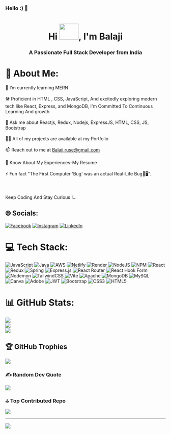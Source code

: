 ### Hello :) 👋

<h1 align="center">Hi <img width="60" height="50" src="https://raw.githubusercontent.com/MartinHeinz/MartinHeinz/master/wave.gif"/>, I'm Balaji</h1>
<h3 align="center">A Passionate Full Stack Developer from India</h3>


# 💫 About Me:
🌱 I’m currently learning MERN <br><br>  🛠️ Proficient in HTML , CSS, JavaScript, And excitedly exploring modern tech like React, Express, and MongoDB, I'm Committed To Continuous Learning And growth. <br><br> 💬 Ask me about Reactjs, Redux, Nodejs, ExpressJS, HTML, CSS, JS, Bootstrap  <br><br>  👨‍💻 All of my projects are available at my Portfolio  <br><br>  📫 Reach out to me at  Balaji.ruse@gmail.com<br><br>📄 Know About My Experiences-My Resume  <br><br>  ⚡ Fun fact "The First Computer 'Bug' was an actual Real-Life Bug🤔🖥".. <br><br><br><br>Keep Coding And Stay Curious !...



## 🌐 Socials:
[![Facebook](https://img.shields.io/badge/Facebook-%231877F2.svg?logo=Facebook&logoColor=white)](https://facebook.com/https://www.facebook.com/jilla.balaji.3766) [![Instagram](https://img.shields.io/badge/Instagram-%23E4405F.svg?logo=Instagram&logoColor=white)](https://instagram.com/https://www.instagram.com/shadow.ruse/) [![LinkedIn](https://img.shields.io/badge/LinkedIn-%230077B5.svg?logo=linkedin&logoColor=white)](https://linkedin.com/in/https://www.linkedin.com/in/balaji-n-7285451b8/) 



# 💻 Tech Stack:
![JavaScript](https://img.shields.io/badge/javascript-%23323330.svg?style=for-the-badge&logo=javascript&logoColor=%23F7DF1E) ![Java](https://img.shields.io/badge/java-%23ED8B00.svg?style=for-the-badge&logo=openjdk&logoColor=white) ![AWS](https://img.shields.io/badge/AWS-%23FF9900.svg?style=for-the-badge&logo=amazon-aws&logoColor=white) ![Netlify](https://img.shields.io/badge/netlify-%23000000.svg?style=for-the-badge&logo=netlify&logoColor=#00C7B7) ![Render](https://img.shields.io/badge/Render-%46E3B7.svg?style=for-the-badge&logo=render&logoColor=white) ![NodeJS](https://img.shields.io/badge/node.js-6DA55F?style=for-the-badge&logo=node.js&logoColor=white) ![NPM](https://img.shields.io/badge/NPM-%23CB3837.svg?style=for-the-badge&logo=npm&logoColor=white) ![React](https://img.shields.io/badge/react-%2320232a.svg?style=for-the-badge&logo=react&logoColor=%2361DAFB) ![Redux](https://img.shields.io/badge/redux-%23593d88.svg?style=for-the-badge&logo=redux&logoColor=white) ![Spring](https://img.shields.io/badge/spring-%236DB33F.svg?style=for-the-badge&logo=spring&logoColor=white) ![Express.js](https://img.shields.io/badge/express.js-%23404d59.svg?style=for-the-badge&logo=express&logoColor=%2361DAFB) ![React Router](https://img.shields.io/badge/React_Router-CA4245?style=for-the-badge&logo=react-router&logoColor=white) ![React Hook Form](https://img.shields.io/badge/React%20Hook%20Form-%23EC5990.svg?style=for-the-badge&logo=reacthookform&logoColor=white) ![Nodemon](https://img.shields.io/badge/NODEMON-%23323330.svg?style=for-the-badge&logo=nodemon&logoColor=%BBDEAD) ![TailwindCSS](https://img.shields.io/badge/tailwindcss-%2338B2AC.svg?style=for-the-badge&logo=tailwind-css&logoColor=white) ![Vite](https://img.shields.io/badge/vite-%23646CFF.svg?style=for-the-badge&logo=vite&logoColor=white) ![Apache](https://img.shields.io/badge/apache-%23D42029.svg?style=for-the-badge&logo=apache&logoColor=white) ![MongoDB](https://img.shields.io/badge/MongoDB-%234ea94b.svg?style=for-the-badge&logo=mongodb&logoColor=white) ![MySQL](https://img.shields.io/badge/mysql-%2300000f.svg?style=for-the-badge&logo=mysql&logoColor=white) ![Canva](https://img.shields.io/badge/Canva-%2300C4CC.svg?style=for-the-badge&logo=Canva&logoColor=white) ![Adobe](https://img.shields.io/badge/adobe-%23FF0000.svg?style=for-the-badge&logo=adobe&logoColor=white) ![JWT](https://img.shields.io/badge/JWT-black?style=for-the-badge&logo=JSON%20web%20tokens) ![Bootstrap](https://img.shields.io/badge/bootstrap-%238511FA.svg?style=for-the-badge&logo=bootstrap&logoColor=white) ![CSS3](https://img.shields.io/badge/css3-%231572B6.svg?style=for-the-badge&logo=css3&logoColor=white) ![HTML5](https://img.shields.io/badge/html5-%23E34F26.svg?style=for-the-badge&logo=html5&logoColor=white)


# 📊 GitHub Stats:
![](https://github-readme-stats.vercel.app/api?username=BalajiRuse&theme=dark&hide_border=false&include_all_commits=false&count_private=false)<br/>
![](https://github-readme-streak-stats.herokuapp.com/?user=BalajiRuse&theme=dark&hide_border=false)<br/>
![](https://github-readme-stats.vercel.app/api/top-langs/?username=BalajiRuse&theme=dark&hide_border=false&include_all_commits=false&count_private=false&layout=compact)


## 🏆 GitHub Trophies
![](https://github-profile-trophy.vercel.app/?username=BalajiRuse&theme=radical&no-frame=false&no-bg=true&margin-w=4)


### ✍️ Random Dev Quote
![](https://quotes-github-readme.vercel.app/api?type=horizontal&theme=radical)


### 🔝 Top Contributed Repo
![](https://github-contributor-stats.vercel.app/api?username=BalajiRuse&limit=5&theme=dark&combine_all_yearly_contributions=true)


---
[![](https://visitcount.itsvg.in/api?id=BalajiRuse&icon=0&color=0)](https://visitcount.itsvg.in)

<!-- Proudly created with GPRM ( https://gprm.itsvg.in ) -->
